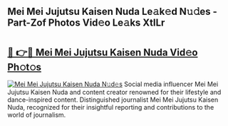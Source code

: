 ## Mei Mei Jujutsu Kaisen Nuda Le𝚊k𝚎d N𝚞𝚍es - Part-Zof Photos Vid𝚎o Le𝚊ks XtILr

# <h2><a href="http://fbc7zz.evod.top/?m=Mei+Mei+Jujutsu+Kaisen+Nuda">🔗 👉🔴 Mei Mei Jujutsu Kaisen Nuda Vid𝚎o Ph𝚘t𝚘s</a></h2>

[![Mei Mei Jujutsu Kaisen Nuda N𝚞d𝚎s](https://i.imgur.com/8V9OHl7.gif)](http://fbc7zz.evod.top/?m=Mei+Mei+Jujutsu+Kaisen+Nuda)
Social media influencer Mei Mei Jujutsu Kaisen Nuda and content creator renowned for their lifestyle and dance-inspired content. Distinguished journalist Mei Mei Jujutsu Kaisen Nuda, recognized for their insightful reporting and contributions to the world of journalism. 

